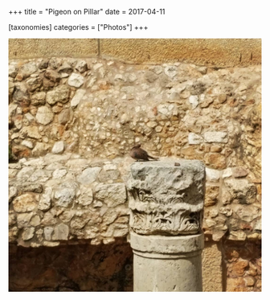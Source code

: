 +++
title = "Pigeon on Pillar"
date = 2017-04-11

[taxonomies]
categories = ["Photos"]
+++

![Pigeon on Pillar](pigeon-on-pillar.jpeg)
